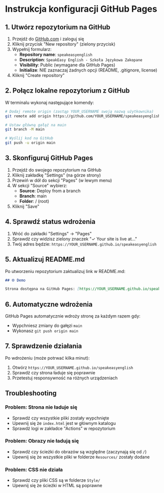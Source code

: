# Instrukcja konfiguracji GitHub Pages

## 1. Utwórz repozytorium na GitHub

1. Przejdź do [GitHub.com](https://github.com) i zaloguj się
2. Kliknij przycisk "New repository" (zielony przycisk)
3. Wypełnij formularz:
   - **Repository name**: `speakeasyenglish`
   - **Description**: `SpeakEasy English - Szkoła Językowa Zakopane`
   - **Visibility**: Public (wymagane dla GitHub Pages)
   - **Initialize**: NIE zaznaczaj żadnych opcji (README, .gitignore, license)
4. Kliknij "Create repository"

## 2. Połącz lokalne repozytorium z GitHub

W terminalu wykonaj następujące komendy:

```bash
# Dodaj remote origin (zastąp YOUR_USERNAME swoją nazwą użytkownika)
git remote add origin https://github.com/YOUR_USERNAME/speakeasyenglish.git

# Ustaw główną gałąź na main
git branch -M main

# Wyślij kod na GitHub
git push -u origin main
```

## 3. Skonfiguruj GitHub Pages

1. Przejdź do swojego repozytorium na GitHub
2. Kliknij zakładkę "Settings" (na górze strony)
3. Przewiń w dół do sekcji "Pages" (w lewym menu)
4. W sekcji "Source" wybierz:
   - **Source**: Deploy from a branch
   - **Branch**: main
   - **Folder**: / (root)
5. Kliknij "Save"

## 4. Sprawdź status wdrożenia

1. Wróć do zakładki "Settings" → "Pages"
2. Sprawdź czy widzisz zielony znaczek "✓ Your site is live at..."
3. Twój adres będzie: `https://YOUR_USERNAME.github.io/speakeasyenglish`

## 5. Aktualizuj README.md

Po utworzeniu repozytorium zaktualizuj link w README.md:

```markdown
## 🌐 Demo

Strona dostępna na GitHub Pages: [https://YOUR_USERNAME.github.io/speakeasyenglish](https://YOUR_USERNAME.github.io/speakeasyenglish)
```

## 6. Automatyczne wdrożenia

GitHub Pages automatycznie wdroży stronę za każdym razem gdy:
- Wypchniesz zmiany do gałęzi `main`
- Wykonasz `git push origin main`

## 7. Sprawdzenie działania

Po wdrożeniu (może potrwać kilka minut):
1. Otwórz `https://YOUR_USERNAME.github.io/speakeasyenglish`
2. Sprawdź czy strona ładuje się poprawnie
3. Przetestuj responsywność na różnych urządzeniach

## Troubleshooting

### Problem: Strona nie ładuje się
- Sprawdź czy wszystkie pliki zostały wypchnięte
- Upewnij się że `index.html` jest w głównym katalogu
- Sprawdź logi w zakładce "Actions" w repozytorium

### Problem: Obrazy nie ładują się
- Sprawdź czy ścieżki do obrazów są względne (zaczynają się od `/`)
- Upewnij się że wszystkie pliki w folderze `Resources/` zostały dodane

### Problem: CSS nie działa
- Sprawdź czy pliki CSS są w folderze `Style/`
- Upewnij się że ścieżki w HTML są poprawne
